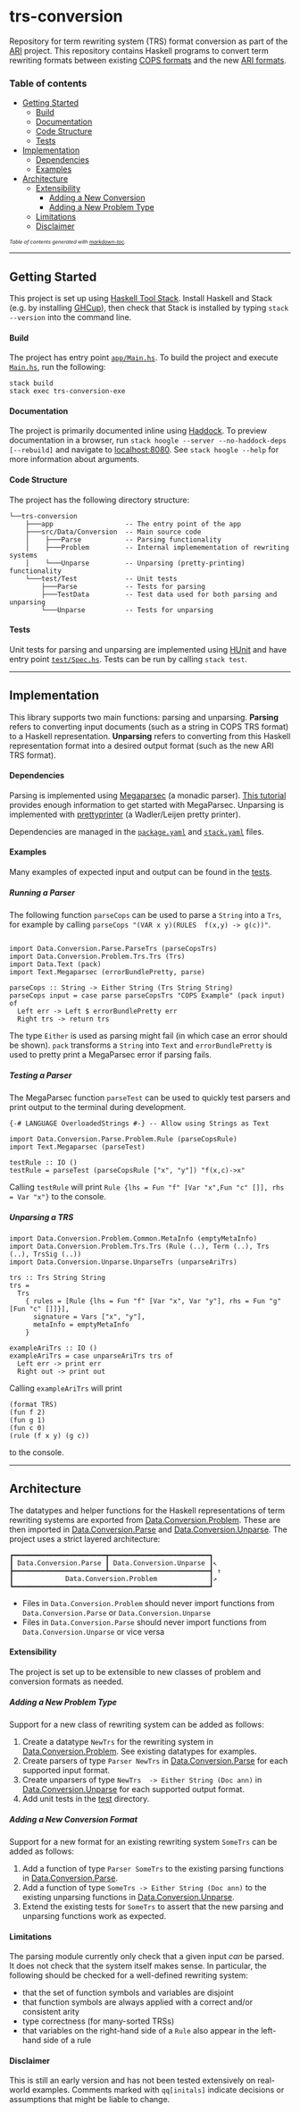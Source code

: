 # trs-conversion

Repository for term rewriting system (TRS) format conversion as part of the [ARI](https://ari-informatik.uibk.ac.at/) project. This repository contains Haskell programs to convert term rewriting formats between existing [COPS formats](http://project-coco.uibk.ac.at/problems/#format) and the new [ARI formats](https://ari-informatik.uibk.ac.at/tasks/A/).

### Table of contents

- [Getting Started](#getting-started)
  - [Build](#build)
  - [Documentation](#documentation)
  - [Code Structure](#code-structure)
  - [Tests](#tests)
- [Implementation](#implementation)
  - [Dependencies](#dependencies)
  - [Examples](#examples)
- [Architecture](#architecture)
  - [Extensibility](#extensibility)
    - [Adding a New Conversion](#adding-a-new-format)
    - [Adding a New Problem Type](#adding-a-new-problem-type)
  - [Limitations](#limitations)
  - [Disclaimer](#disclaimer)

<small style="font-size: 9px"><i>Table of contents generated with <a href='http://ecotrust-canada.github.io/markdown-toc/'>markdown-toc</a>.</i></small>

---

## Getting Started

This project is set up using [Haskell Tool Stack](https://docs.haskellstack.org/en/stable/). Install Haskell and Stack (e.g. by installing [GHCup](https://www.haskell.org/ghcup/)), then check that Stack is installed by typing `stack --version` into the command line.

#### Build

The project has entry point [`app/Main.hs`](app/Main.hs). To build the project and execute [`Main.hs`](app/Main.hs), run the following:

```
stack build
stack exec trs-conversion-exe
```

#### Documentation

The project is primarily documented inline using [Haddock](https://haskell-haddock.readthedocs.io/en/latest/markup.html). To preview documentation in a browser, run `stack hoogle --server --no-haddock-deps [--rebuild]` and navigate to [localhost:8080](http://localhost:8080/). See `stack hoogle --help` for more information about arguments.

#### Code Structure

The project has the following directory structure:

```
└──trs-conversion
    ├───app                  -- The entry point of the app
    ├───src/Data/Conversion  -- Main source code
    │    ├───Parse           -- Parsing functionality
    │    ├───Problem         -- Internal implemementation of rewriting systems
    │    └───Unparse         -- Unparsing (pretty-printing) functionality
    └───test/Test            -- Unit tests
        ├───Parse            -- Tests for parsing
        ├───TestData         -- Test data used for both parsing and unparsing
        └───Unparse          -- Tests for unparsing
```

#### Tests

Unit tests for parsing and unparsing are implemented using [HUnit](https://hackage.haskell.org/package/HUnit) and have entry point [`test/Spec.hs`](test/Spec.hs). Tests can be run by calling `stack test`.

---

## Implementation

This library supports two main functions: parsing and unparsing. **Parsing** refers to converting input documents (such as a string in COPS TRS format) to a Haskell representation. **Unparsing** refers to converting from this Haskell representation format into a desired output format (such as the new ARI TRS format).

#### Dependencies

Parsing is implemented using [Megaparsec](https://hackage.haskell.org/package/megaparsec) (a monadic parser). [This tutorial](https://markkarpov.com/tutorial/megaparsec.html) provides enough information to get started with MegaParsec. Unparsing is implemented with [prettyprinter](https://hackage.haskell.org/package/prettyprinter) (a Wadler/Leijen pretty printer).

Dependencies are managed in the [`package.yaml`](package.yaml) and [`stack.yaml`](stack.yaml) files.

#### Examples

Many examples of expected input and output can be found in the [tests](test/Spec.hs).

##### Running a Parser

The following function `parseCops` can be used to parse a `String` into a `Trs`, for example by calling `parseCops "(VAR x y)(RULES  f(x,y) -> g(c))"`.

```

import Data.Conversion.Parse.ParseTrs (parseCopsTrs)
import Data.Conversion.Problem.Trs.Trs (Trs)
import Data.Text (pack)
import Text.Megaparsec (errorBundlePretty, parse)

parseCops :: String -> Either String (Trs String String)
parseCops input = case parse parseCopsTrs "COPS Example" (pack input) of
  Left err -> Left $ errorBundlePretty err
  Right trs -> return trs
```

The type `Either` is used as parsing might fail (in which case an error should be shown). `pack` transforms a `String` into `Text` and `errorBundlePretty` is used to pretty print a MegaParsec error if parsing fails.

##### Testing a Parser

The MegaParsec function `parseTest` can be used to quickly test parsers and print output to the terminal during development.

```
{-# LANGUAGE OverloadedStrings #-} -- Allow using Strings as Text

import Data.Conversion.Parse.Problem.Rule (parseCopsRule)
import Text.Megaparsec (parseTest)

testRule :: IO ()
testRule = parseTest (parseCopsRule ["x", "y"]) "f(x,c)->x"
```

Calling `testRule` will print `Rule {lhs = Fun "f" [Var "x",Fun "c" []], rhs = Var "x"}` to the console.

##### Unparsing a TRS

```
import Data.Conversion.Problem.Common.MetaInfo (emptyMetaInfo)
import Data.Conversion.Problem.Trs.Trs (Rule (..), Term (..), Trs (..), TrsSig (..))
import Data.Conversion.Unparse.UnparseTrs (unparseAriTrs)

trs :: Trs String String
trs =
  Trs
    { rules = [Rule {lhs = Fun "f" [Var "x", Var "y"], rhs = Fun "g" [Fun "c" []]}],
      signature = Vars ["x", "y"],
      metaInfo = emptyMetaInfo
    }

exampleAriTrs :: IO ()
exampleAriTrs = case unparseAriTrs trs of
  Left err -> print err
  Right out -> print out
```

Calling `exampleAriTrs` will print

```
(format TRS)
(fun f 2)
(fun g 1)
(fun c 0)
(rule (f x y) (g c))
```

to the console.

---

## Architecture

The datatypes and helper functions for the Haskell representations of term rewriting systems are exported from [Data.Conversion.Problem](src/Data/Conversion/Problem). These are then imported in [Data.Conversion.Parse](src/Data/Conversion/Parse) and [Data.Conversion.Unparse](src/Data/Conversion/Unparse). The project uses a strict layered architecture:

```
┏━━━━━━━━━━━━━━━━━━━━━━━┳━━━━━━━━━━━━━━━━━━━━━━━━━┓
┃ Data.Conversion.Parse ┃ Data.Conversion.Unparse ┃↖
┣━━━━━━━━━━━━━━━━━━━━━━━┻━━━━━━━━━━━━━━━━━━━━━━━━━┫ ↑
┃             Data.Conversion.Problem             ┃↗
┗━━━━━━━━━━━━━━━━━━━━━━━━━━━━━━━━━━━━━━━━━━━━━━━━━┛
```

- Files in `Data.Conversion.Problem` should never import functions from `Data.Conversion.Parse` or `Data.Conversion.Unparse`
- Files in `Data.Conversion.Parse` should never import functions from `Data.Conversion.Unparse` or vice versa

#### Extensibility

The project is set up to be extensible to new classes of problem and conversion formats as needed.

##### Adding a New Problem Type

Support for a new class of rewriting system can be added as follows:

1. Create a datatype `NewTrs` for the rewriting system in [Data.Conversion.Problem](src/Data/Conversion/Problem). See existing datatypes for examples.
2. Create parsers of type `Parser NewTrs` in [Data.Conversion.Parse](src/Data/Conversion/Parse) for each supported input format.
3. Create unparsers of type `NewTrs  -> Either String (Doc ann)` in [Data.Conversion.Unparse](src/Data/Conversion/Unparse) for each supported output format.
4. Add unit tests in the [test](test/Spec.hs) directory.

##### Adding a New Conversion Format

Support for a new format for an existing rewriting system `SomeTrs` can be added as follows:

1. Add a function of type `Parser SomeTrs` to the existing parsing functions in [Data.Conversion.Parse](src/Data/Conversion/Parse).
2. Add a function of type `SomeTrs -> Either String (Doc ann)` to the existing unparsing functions in [Data.Conversion.Unparse](src/Data/Conversion/Unparse).
3. Extend the existing tests for `SomeTrs` to assert that the new parsing and unparsing functions work as expected.

#### Limitations

The parsing module currently only check that a given input _can_ be parsed. It does not check that the system itself makes sense. In particular, the following should be checked for a well-defined rewriting system:

- that the set of function symbols and variables are disjoint
- that function symbols are always applied with a correct and/or consistent arity
- type correctness (for many-sorted TRSs)
- that variables on the right-hand side of a `Rule` also appear in the left-hand side of a rule

#### Disclaimer

This is still an early version and has not been tested extensively on real-world examples. Comments marked with `qq[initals]` indicate decisions or assumptions that might be liable to change.
